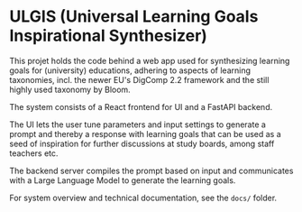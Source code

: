 # ULGIS (Universal Learning Goals Inspirational Synthesizer)

This projet holds the code behind a web app used for synthesizing learning goals for (university) educations, adhering to aspects of learning taxonomies, incl. the newer EU's DigComp 2.2 framework and the still highly used taxonomy by Bloom.

The system consists of a React frontend for UI and a FastAPI backend.

The UI lets the user tune parameters and input settings to generate a prompt and thereby a response with learning goals that can be used as a seed of inspiration for further discussions at study boards, among staff teachers etc.

The backend server compiles the prompt based on input and communicates with a Large Language Model to generate the learning goals.

For system overview and technical documentation, see the `docs/` folder.